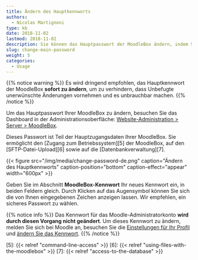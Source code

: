 ```yaml
---
title: Ändern des Hauptkennworts
authors:
  - Nicolas Martignoni
type: kb
date: 2018-11-02
lastmod: 2018-11-02
description: Sie können das Hauptpasswort der MoodleBox ändern, indem Sie das Dashboard in der Administration durchsuchen.
slug: change-main-password
weight: 5
categories:
  - Usage
---
```


{{% notice warning %}}
Es wird dringend empfohlen, das Hauptkennwort der MoodleBox __sofort zu ändern__, um zu verhindern, dass Unbefugte unerwünschte Änderungen vornehmen und es unbrauchbar machen.
{{% /notice %}}

Um das Hauptpasswort Ihrer MoodleBox zu ändern, besuchen Sie das Dashboard in der Administrationsoberfläche: [Website-Administration > Server > MoodleBox][1].

Dieses Passwort ist Teil der Hauptzugangsdaten Ihrer MoodleBox. Sie ermöglicht den [Zugang zum Betriebssystem][5] der MoodleBox, auf den [SFTP-Datei-Upload][6] sowie auf die [Datenbankverwaltung][7].

{{< figure src="/img/media/change-password-de.png" caption="Ändern des Hauptkennworts" caption-position="bottom" caption-effect="appear" width="600px"  >}}

Geben Sie im Abschnitt __MoodleBox-Kennwort__ Ihr neues Kennwort ein, in beiden Feldern gleich. Durch Klicken auf das Augensymbol können Sie sich die von Ihnen eingegebenen Zeichen anzeigen lassen. Wir empfehlen, ein sicheres Passwort zu wählen.

{{% notice info %}}
Das Kennwort für das Moodle-Administratorkonto __wird durch diesen Vorgang nicht geändert__. Um dieses Kennwort zu ändern, melden Sie sich bei Moodle an, besuchen Sie die <a href="http://moodlebox.home/user/preferences.php">Einstellungen für Ihr Profil</a> und <a href="http://moodlebox.home/login/change_password.php">ändern Sie das Kennwort</a>.
{{% /notice %}}

 [1]: http://moodlebox.home/admin/tool/moodlebox/index.php
 [2]: http://moodlebox.home/
 [3]: http://moodlebox.home/user/preferences.php
 [4]: http://moodlebox.home/login/change_password.php
 [5]: {{< relref "command-line-access" >}}
 [6]: {{< relref "using-files-with-the-moodlebox" >}}
 [7]: {{< relref "access-to-the-database" >}}
